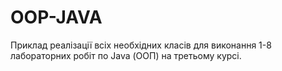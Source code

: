 # OOP-JAVA

Приклад реалізації всіх необхідних класів для виконання 1-8 лабораторних робіт по Java (ООП) на третьому курсі.
